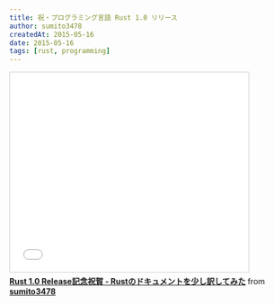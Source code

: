 ```yaml
---
title: 祝・プログラミング言語 Rust 1.0 リリース
author: sumito3478
createdAt: 2015-05-16
date: 2015-05-16
tags: [rust, programming]
---
```



<iframe src="//www.slideshare.net/slideshow/embed_code/key/JcTnrcISX6Qn4e" width="425" height="355" frameborder="0" marginwidth="0" marginheight="0" scrolling="no" style="border:1px solid #CCC; border-width:1px; margin-bottom:5px; max-width: 100%;" allowfullscreen="true"> </iframe>
<div style="margin-bottom:5px">
<strong>
<a href="//www.slideshare.net/sumito3478/rust-doctranslated" title="Rust 1.0 Release記念祝賀 - Rustのドキュメントを少し訳してみた" target="_blank">Rust 1.0 Release記念祝賀 - Rustのドキュメントを少し訳してみた</a>
</strong> from <strong><a href="//www.slideshare.net/sumito3478" target="_blank">sumito3478</a></strong> </div>
